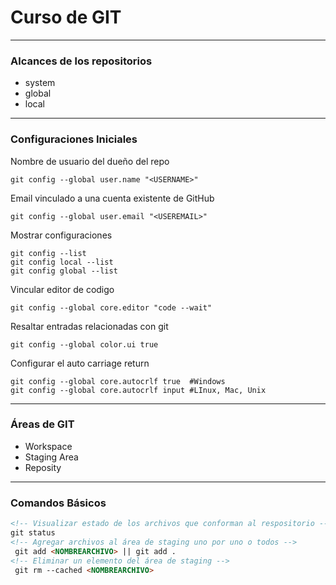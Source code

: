 # Curso de GIT
---
### Alcances de los repositorios
* system
* global
* local
---
### Configuraciones Iniciales
Nombre de usuario del dueño del repo
```git
git config --global user.name "<USERNAME>"
```
Email vinculado a una cuenta existente de GitHub
```git
git config --global user.email "<USEREMAIL>"
```
Mostrar configuraciones
```
git config --list
git config local --list
git config global --list
```
Vincular editor de codigo
```
git config --global core.editor "code --wait"
```
Resaltar entradas relacionadas con git

`git config --global color.ui true`

Configurar el auto carriage return
```git
git config --global core.autocrlf true  #Windows
git config --global core.autocrlf input #LInux, Mac, Unix
```
---
### Áreas de GIT
* Workspace
* Staging Area
* Reposity
---
### Comandos Básicos
```HTML
<!-- Visualizar estado de los archivos que conforman al respositorio -->
git status
<!-- Agregar archivos al área de staging uno por uno o todos -->
 git add <NOMBREARCHIVO> || git add . 
<!-- Eliminar un elemento del área de staging -->
 git rm --cached <NOMBREARCHIVO>
```

